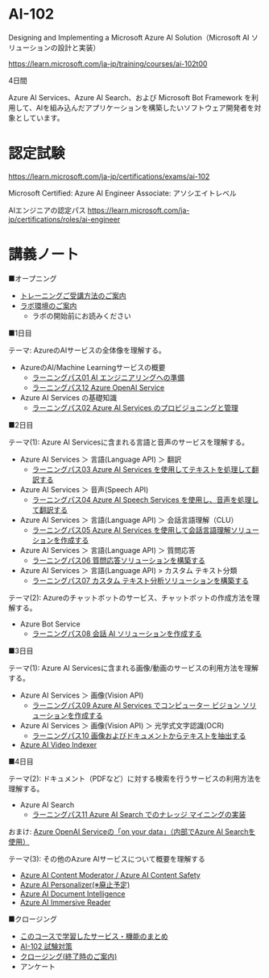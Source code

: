 # AI-102

Designing and Implementing a Microsoft Azure AI Solution（Microsoft AI ソリューションの設計と実装）

https://learn.microsoft.com/ja-jp/training/courses/ai-102t00

4日間

Azure AI Services、Azure AI Search、および Microsoft Bot Framework を利用して、AIを組み込んだアプリケーションを構築したいソフトウェア開発者を対象としています。

<!--
> ※AI-100:
> https://docs.microsoft.com/ja-jp/learn/certifications/exams/ai-100
> 2021年6月30日に廃止
-->

# 認定試験

https://learn.microsoft.com/ja-jp/certifications/exams/ai-102

Microsoft Certified: Azure AI Engineer Associate: アソシエイトレベル

AIエンジニアの認定パス
https://learn.microsoft.com/ja-jp/certifications/roles/ai-engineer


# 講義ノート

■オープニング

- [トレーニングご受講方法のご案内](../opening.md)
- [ラボ環境のご案内](../cloudslice/README.md)
  - ラボの開始前にお読みください

■1日目

テーマ: AzureのAIサービスの全体像を理解する。

- AzureのAI/Machine Learningサービスの概要
  - [ラーニングパス01 AI エンジニアリングへの準備](lp01.md)
  - [ラーニングパス12 Azure OpenAI Service](lp12.md)
- Azure AI Services の基礎知識
  - [ラーニングパス02 Azure AI Services のプロビジョニングと管理](lp02.md)

■2日目

テーマ(1): Azure AI Servicesに含まれる言語と音声のサービスを理解する。
- Azure AI Services ＞ 言語(Language API) ＞ 翻訳
  - [ラーニングパス03 Azure AI Services を使用してテキストを処理して翻訳する](lp03.md)
- Azure AI Services ＞ 音声(Speech API)
  - [ラーニングパス04 Azure AI Speech Services を使用し、音声を処理して翻訳する](lp04.md)
- Azure AI Services ＞ 言語(Language API) ＞ 会話言語理解（CLU）
  - [ラーニングパス05 Azure AI Services を使用して会話言語理解ソリューションを作成する](lp05.md)
- Azure AI Services ＞ 言語(Language API) ＞ 質問応答
  - [ラーニングパス06 質問応答ソリューションを構築する](lp06.md)
- Azure AI Services ＞ 言語(Language API) > カスタム テキスト分類
  - [ラーニングパス07 カスタム テキスト分析ソリューションを構築する](lp07.md)

テーマ(2): Azureのチャットボットのサービス、チャットボットの作成方法を理解する。

- Azure Bot Service
  - [ラーニングパス08 会話 AI ソリューションを作成する](lp08.md)

■3日目

テーマ(1): Azure AI Servicesに含まれる画像/動画のサービスの利用方法を理解する。

- Azure AI Services ＞ 画像(Vision API)
  - [ラーニングパス09 Azure AI Services でコンピューター ビジョン ソリューションを作成する](lp09.md)
- Azure AI Services ＞ 画像(Vision API) ＞ 光学式文字認識(OCR)
  - [ラーニングパス10 画像およびドキュメントからテキストを抽出する](lp10.md)
- [Azure AI Video Indexer](azure-ai-video-indexer.md)

■4日目

テーマ(2): ドキュメント（PDFなど）に対する検索を行うサービスの利用方法を理解する。

- Azure AI Search
  - [ラーニングパス11 Azure AI Search でのナレッジ マイニングの実装](lp11.md)

おまけ: [Azure OpenAI Serviceの「on your data」（内部でAzure AI Searchを使用）](../AI-050-2024/pdf/AI-050-mod6-onyourdata.pdf)

テーマ(3): その他のAzure AIサービスについて概要を理解する

- [Azure AI Content Moderator / Azure AI Content Safety](azure-ai-content-moderator.md)
- [Azure AI Personalizer(※廃止予定)](azure-ai-personalizer.md)
- [Azure AI Document Intelligence](azure-ai-document-intelligence.md)
- [Azure AI Immersive Reader](azure-ai-immersive-reader.md)

<!--
- コース AI-050と同じ内容です。
- 4日目のラボはありません。

テーマ: Azure OpenAI Service（生成AI）について理解する

- Azure OpenAI Service
  - [AI-050](../AI-050-2024/README.md)
-->

■クロージング

- [このコースで学習したサービス・機能のまとめ](matome.md)
- [AI-102 試験対策](exam.md)
- [クロージング(終了時のご案内)](../closing-cloudslice.md)
- アンケート

<!--
※おまけ（AI-102範囲外、時間があれば解説）
- [Microsoft Security Copilot](../microsoft-security-copilot/microsoft-security-copilot.md) (セキュリティ専門家を支援するAIアシスタント, 2023/3/28～)
-->


<!--
# ラボ

■ ラボ手順書

英語版（最新。ブラウザの翻訳機能で日本語化して閲覧できます）
https://github.com/MicrosoftLearning/AI-102-AIEngineer

日本語翻訳版（若干古い可能性があります）
https://github.com/MicrosoftLearning/AI-102-AIEngineer.ja-jp

ラボのファイル（ダウンロードして展開すると Allfiles フォルダ以下にラボで使用するファイルがあります）
https://github.com/MicrosoftLearning/AI-102-AIEngineer/archive/refs/heads/master.zip

■ ラボの概要

- ラボ01 AI Servicesを使用する(言語の検出)
- ラボ02 セキュリティ
- ラボ03 モニタリング
- ラボ04 コンテナー
- ラボ05 テキスト分析（感情分析・キーフレーズ抽出）
- ラボ06 翻訳
- ラボ07 スピーチ
- ラボ08 スピーチ翻訳
- ラボ09 LUISアプリ
- ラボ10 LUISクライアント
- ラボ11 LUISスピーチ
- ラボ12 QandA
- ラボ13 ボット(TimeBot)の作成(Bot Framework Emulatorを使用)
- ラボ14 ボット(WeatherBot)の作成(Bot Framework Composerを使用)
- ラボ15 コンピュータビジョン
- ラボ16 ビデオインデクサー
- ラボ17 イメージ分類
- ラボ18 オブジェクト検出
- ラボ19 フェース
- ラボ20 OCR
- ラボ21 カスタムフォーム
- ラボ22 検索ソリューションの開発
- ラボ23 カスタムサーチスキル
- ラボ24 ナレッジストア
-->
